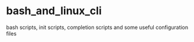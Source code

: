 bash_and_linux_cli
==================

bash scripts, init scripts, completion scripts and some useful configuration files
